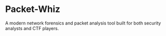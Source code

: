 # Packet-Whiz
A modern network forensics and packet analysis tool built for both security analysts and CTF players.
